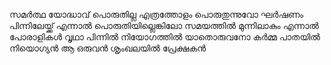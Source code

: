 സമർത്ഥ യോദ്ധാവ് പൊരുതില്ല എത്രത്തോളം പൊരുതുന്നുവോ 
ഘർഷണം പിന്നിലേയ്ക്ക് എന്നാൽ പൊരുതിയില്ലെങ്കിലോ സമയത്തിൽ
മുന്നിലാകും എന്നാൽ പോരാളികൾ വൃഥാ പിന്നിൽ നിയോഗത്തിൽ
യാതൊരുവനോ കർമ്മ പാതയിൽ നിയൊഗ്യൻ ആ ഒരുവൻ 
ശൃംഖലയിൽ പ്രേക്ഷകൻ

